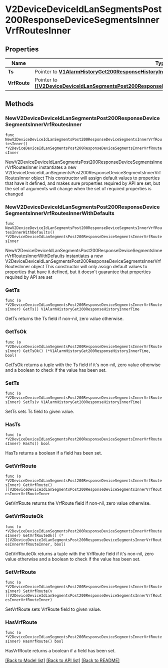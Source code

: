 # V2DeviceDeviceIdLanSegmentsPost200ResponseDeviceSegmentsInnerVrfRoutesInner

## Properties

Name | Type | Description | Notes
------------ | ------------- | ------------- | -------------
**Ts** | Pointer to [**V1AlarmHistoryGet200ResponseHistoryInnerTime**](V1AlarmHistoryGet200ResponseHistoryInnerTime.md) |  | [optional] 
**VrfRoute** | Pointer to [**[]V2DeviceDeviceIdLanSegmentsPost200ResponseDeviceSegmentsInnerVrfRoutesInnerVrfRouteInner**](V2DeviceDeviceIdLanSegmentsPost200ResponseDeviceSegmentsInnerVrfRoutesInnerVrfRouteInner.md) |  | [optional] 

## Methods

### NewV2DeviceDeviceIdLanSegmentsPost200ResponseDeviceSegmentsInnerVrfRoutesInner

`func NewV2DeviceDeviceIdLanSegmentsPost200ResponseDeviceSegmentsInnerVrfRoutesInner() *V2DeviceDeviceIdLanSegmentsPost200ResponseDeviceSegmentsInnerVrfRoutesInner`

NewV2DeviceDeviceIdLanSegmentsPost200ResponseDeviceSegmentsInnerVrfRoutesInner instantiates a new V2DeviceDeviceIdLanSegmentsPost200ResponseDeviceSegmentsInnerVrfRoutesInner object
This constructor will assign default values to properties that have it defined,
and makes sure properties required by API are set, but the set of arguments
will change when the set of required properties is changed

### NewV2DeviceDeviceIdLanSegmentsPost200ResponseDeviceSegmentsInnerVrfRoutesInnerWithDefaults

`func NewV2DeviceDeviceIdLanSegmentsPost200ResponseDeviceSegmentsInnerVrfRoutesInnerWithDefaults() *V2DeviceDeviceIdLanSegmentsPost200ResponseDeviceSegmentsInnerVrfRoutesInner`

NewV2DeviceDeviceIdLanSegmentsPost200ResponseDeviceSegmentsInnerVrfRoutesInnerWithDefaults instantiates a new V2DeviceDeviceIdLanSegmentsPost200ResponseDeviceSegmentsInnerVrfRoutesInner object
This constructor will only assign default values to properties that have it defined,
but it doesn't guarantee that properties required by API are set

### GetTs

`func (o *V2DeviceDeviceIdLanSegmentsPost200ResponseDeviceSegmentsInnerVrfRoutesInner) GetTs() V1AlarmHistoryGet200ResponseHistoryInnerTime`

GetTs returns the Ts field if non-nil, zero value otherwise.

### GetTsOk

`func (o *V2DeviceDeviceIdLanSegmentsPost200ResponseDeviceSegmentsInnerVrfRoutesInner) GetTsOk() (*V1AlarmHistoryGet200ResponseHistoryInnerTime, bool)`

GetTsOk returns a tuple with the Ts field if it's non-nil, zero value otherwise
and a boolean to check if the value has been set.

### SetTs

`func (o *V2DeviceDeviceIdLanSegmentsPost200ResponseDeviceSegmentsInnerVrfRoutesInner) SetTs(v V1AlarmHistoryGet200ResponseHistoryInnerTime)`

SetTs sets Ts field to given value.

### HasTs

`func (o *V2DeviceDeviceIdLanSegmentsPost200ResponseDeviceSegmentsInnerVrfRoutesInner) HasTs() bool`

HasTs returns a boolean if a field has been set.

### GetVrfRoute

`func (o *V2DeviceDeviceIdLanSegmentsPost200ResponseDeviceSegmentsInnerVrfRoutesInner) GetVrfRoute() []V2DeviceDeviceIdLanSegmentsPost200ResponseDeviceSegmentsInnerVrfRoutesInnerVrfRouteInner`

GetVrfRoute returns the VrfRoute field if non-nil, zero value otherwise.

### GetVrfRouteOk

`func (o *V2DeviceDeviceIdLanSegmentsPost200ResponseDeviceSegmentsInnerVrfRoutesInner) GetVrfRouteOk() (*[]V2DeviceDeviceIdLanSegmentsPost200ResponseDeviceSegmentsInnerVrfRoutesInnerVrfRouteInner, bool)`

GetVrfRouteOk returns a tuple with the VrfRoute field if it's non-nil, zero value otherwise
and a boolean to check if the value has been set.

### SetVrfRoute

`func (o *V2DeviceDeviceIdLanSegmentsPost200ResponseDeviceSegmentsInnerVrfRoutesInner) SetVrfRoute(v []V2DeviceDeviceIdLanSegmentsPost200ResponseDeviceSegmentsInnerVrfRoutesInnerVrfRouteInner)`

SetVrfRoute sets VrfRoute field to given value.

### HasVrfRoute

`func (o *V2DeviceDeviceIdLanSegmentsPost200ResponseDeviceSegmentsInnerVrfRoutesInner) HasVrfRoute() bool`

HasVrfRoute returns a boolean if a field has been set.


[[Back to Model list]](../README.md#documentation-for-models) [[Back to API list]](../README.md#documentation-for-api-endpoints) [[Back to README]](../README.md)


